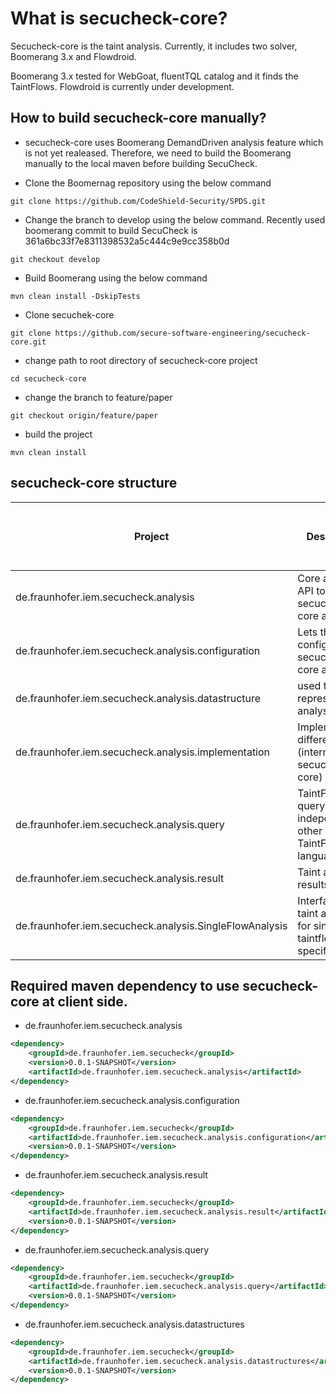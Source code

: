 # What is secucheck-core?
Secucheck-core is the taint analysis. Currently, it includes two solver, 
Boomerang 3.x and Flowdroid.

Boomerang 3.x tested for WebGoat, fluentTQL catalog and it finds the TaintFlows. Flowdroid is currently 
under development.

## How to build secucheck-core manually?
- secucheck-core uses Boomerang DemandDriven analysis feature which is not yet realeased. Therefore, we need to build the Boomerang manually to the local maven before building SecuCheck. 
 
- Clone the Boomernag repository using the below command
```shell script
git clone https://github.com/CodeShield-Security/SPDS.git
```

- Change the branch to develop using the below command. Recently used boomerang commit to build SecuCheck is 361a6bc33f7e8311398532a5c444c9e9cc358b0d
```shell script
git checkout develop
```

- Build Boomerang using the below command
```shell script
mvn clean install -DskipTests
```

- Clone secuchek-core
```shell script
git clone https://github.com/secure-software-engineering/secucheck-core.git
```

- change path to root directory of secucheck-core project
```shell script
cd secucheck-core
```

- change the branch to feature/paper
```shell script
git checkout origin/feature/paper
```

- build the project 
```shell script
mvn clean install
```

## secucheck-core structure
| Project | Description | can use in client side? |
| ------- | ----------- | ----------------------- |
| de.fraunhofer.iem.secucheck.analysis | Core analysis API to use secucheck-core analysis | Yes |
| de.fraunhofer.iem.secucheck.analysis.configuration | Lets the client configure secucheck-core analysis | Yes |
| de.fraunhofer.iem.secucheck.analysis.datastructure | used to represent the analysis results | Yes |
| de.fraunhofer.iem.secucheck.analysis.implementation | Implements the different solver (internal to secucheck-core) | No |
| de.fraunhofer.iem.secucheck.analysis.query | TaintFlow query independent of other TaintFlowQuery language | Yes | 
| de.fraunhofer.iem.secucheck.analysis.result | Taint analysis results classes | Yes | 
| de.fraunhofer.iem.secucheck.analysis.SingleFlowAnalysis | Interface for taint analysis for single taintflow specification | No

## Required maven dependency to use secucheck-core at client side.
- de.fraunhofer.iem.secucheck.analysis
```xml
<dependency>
    <groupId>de.fraunhofer.iem.secucheck</groupId>
    <version>0.0.1-SNAPSHOT</version>
    <artifactId>de.fraunhofer.iem.secucheck.analysis</artifactId>
</dependency>
```

- de.fraunhofer.iem.secucheck.analysis.configuration
```xml
<dependency>
    <groupId>de.fraunhofer.iem.secucheck</groupId>
    <artifactId>de.fraunhofer.iem.secucheck.analysis.configuration</artifactId>
    <version>0.0.1-SNAPSHOT</version>
</dependency>
```

- de.fraunhofer.iem.secucheck.analysis.result
```xml
<dependency>
    <groupId>de.fraunhofer.iem.secucheck</groupId>
    <artifactId>de.fraunhofer.iem.secucheck.analysis.result</artifactId>
    <version>0.0.1-SNAPSHOT</version>
</dependency>
```

- de.fraunhofer.iem.secucheck.analysis.query
```xml
<dependency>
    <groupId>de.fraunhofer.iem.secucheck</groupId>
    <artifactId>de.fraunhofer.iem.secucheck.analysis.query</artifactId>
    <version>0.0.1-SNAPSHOT</version>
</dependency>
```

- de.fraunhofer.iem.secucheck.analysis.datastructures
```xml
<dependency>
    <groupId>de.fraunhofer.iem.secucheck</groupId>
    <artifactId>de.fraunhofer.iem.secucheck.analysis.datastructures</artifactId>
    <version>0.0.1-SNAPSHOT</version>
</dependency>
```
